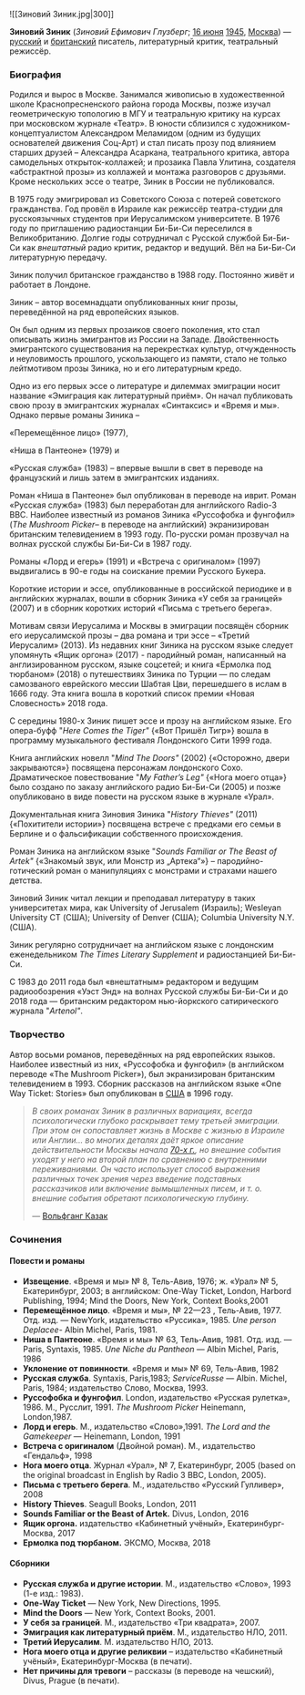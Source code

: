 ![[Зиновий Зиник.jpg|300]]

**Зиновий Зиник** (*Зиновий Ефимович Глузберг*; [16 июня](https://ru.wikipedia.org/wiki/16_июня) [1945](https://ru.wikipedia.org/wiki/1945), [Москва](https://ru.wikipedia.org/wiki/Москва)) — [русский](https://ru.wikipedia.org/wiki/Русский_язык) и [британский](https://ru.wikipedia.org/wiki/Великобритания) писатель, литературный критик, театральный режиссёр.

### Биография

Родился и вырос в Москве. Занимался живописью в художественной школе  Краснопресненского района города Москвы, позже изучал геометрическую  топологию в МГУ и театральную критику на курсах при московском журнале  «Театр». В юности сблизился с художником-концептуалистом  Александром  Меламидом (одним из будущих основателей движения Соц-Арт) и стал писать  прозу под влиянием старших друзей – Александра Асаркана, театрального  критика, автора самодельных открыток-коллажей; и прозаика Павла Улитина, создателя «абстрактной прозы» из коллажей и монтажа разговоров с  друзьями. Кроме нескольких эссе о театре, Зиник в России не  публиковался.

В 1975 году эмигрировал из Советского Союза с потерей советского  гражданства. Год провёл в Израиле как режиссёр театра-студии для  русскоязычных студентов при Иерусалимском университете. В 1976 году по  приглашению радиостанции Би-Би-Си переселился в  Великобританию. Долгие  годы сотрудничал с Русской службой Би-Би-Си как *внештатный*  радио критик, редактор и ведущий. Вёл на   Би-Би-Си литературную передачу.

Зиник получил британское гражданство в 1988 году. Постоянно живёт и работает в Лондоне.

Зиник  – автор восемнадцати опубликованных книг прозы, переведённой на ряд европейских языков.

Он был одним из первых прозаиков своего поколения, кто стал  описывать жизнь эмигрантов из России на Западе. Двойственность  эмигрантского существования на перекрестках культур, отчужденность и  неуловимость прошлого, ускользающего из памяти, стало не только  лейтмотивом прозы Зиника, но и его литературным кредо.

Одно из его первых эссе о литературе и дилеммах эмиграции носит  название «Эмиграция как литературный приём». Он начал публиковать свою  прозу в эмигрантских журналах «Синтаксис» и «Время и мы». Однако первые  романы Зиника – 

«Перемещённое лицо» (1977),

«Ниша в Пантеоне» (1979) и

«Русская служба» (1983) – впервые вышли в свет в переводе на французский и лишь затем в эмигрантских изданиях.

Роман «Ниша в Пантеоне» был опубликован в переводе на иврит.  Роман «Русская служба» (1983) был переработан для английского Radio-3  BBC. Наиболее известный из романов Зиника «Руссофобка и фунгофил» (*The Mushroom Picker*– в переводе на английский) экранизирован британским телевидением в 1993  году. По-русски роман прозвучал на волнах русской службы Би-Би-Си в 1987 году.

Романы «Лорд и егерь» (1991) и «Встреча с оригиналом» (1997) выдвигались в 90-е годы на соискание премии Русского Букера.

Короткие истории и эссе, опубликованные в российской периодике и в английских журналах, вошли в сборник Зиника «У себя за границей» (2007) и в сборник коротких историй «Письма с третьего берега».

Мотивам связи Иерусалима и Москвы в эмиграции посвящён сборник  его иерусалимской прозы – два романа и три эссе – «Третий Иерусалим»  (2013). Из недавних книг Зиника на русском языке следует упомянуть «Ящик оргона» (2017) - пародийный роман, написанный на англизированном  русском, языке соцсетей; и книга «Ермолка под тюрбаном» (2018) о  путешествиях Зиника по Турции — по следам самозваного еврейского мессии  Шабтая Цви, перешедшего в ислам в 1666 году. Эта книга вошла в короткий  список премии «Новая Словесность» 2018 года.

С середины 1980-х Зиник пишет эссе и прозу на английском языке. Его опера-буфф "*Here Comes the Tiger"* {«Вот Пришёл Тигр»} вошла в программу музыкального фестиваля Лондонского Сити 1999 года.

Книга английских новелл "*Mind The Doors"* (2002) {«Осторожно, двери закрываются»} посвящена персонажам лондонского Сохо. Драматическое повествование "*My Father’s Leg"* {«Нога моего отца»} было создано по заказу английского радио Би-Би-Си (2005) и позже опубликовано в виде повести на русском языке в журнале «Урал».

Документальная книга Зиновия Зиника "*History Thieves"* (2011) {«Похитители истории»} посвящена встрече с предками его семьи в Берлине и о фальсификации собственного происхождения. 

Роман Зиника на английском языке "*Sounds Familiar or The Beast of Artek"* {«Знакомый звук, или Монстр из „Артека“»} – пародийно-готический роман о манипуляциях с монстрами и страхами нашего детства.

Зиновий Зиник читал лекции и преподавал литературу в таких  университетах мира, как University of Jerusalem (Израиль); Wesleyan  University CT (США); University of Denver (США); Columbia University  N.Y. (США).

Зиник регулярно сотрудничает на английском языке с лондонским еженедельником *The Times Literary Supplement* и радиостанцией Би-Би-Си.

С 1983 до 2011 года был «внештатным» редактором и ведущим  радиообозрения «Уэст Энд» на волнах Русской службы Би-Би-Си и до 2018  года — британским редактором нью-йоркского сатирического журнала "*Artenol"*.

### Творчество

Автор восьми романов, переведённых на ряд европейских языков. Наиболее  известный из них, «Руссофобка и фунгофил» (в английском переводе «The  Mushroom Picker»), был экранизирован британским телевидением в 1993.  Сборник рассказов на английском языке «One Way Ticket: Stories» был  опубликован в [США](https://ru.wikipedia.org/wiki/США) в 1996 году.

> *В своих романах 3иник в различных вариациях, всегда психологически  глубоко раскрывает тему третьей эмиграции. При этом он сопоставляет  жизнь в Москве с жизнью в Израиле или Англии… во многих деталях даёт  яркое описание действительности Москвы начала [70-х г.](https://ru.wikipedia.org/wiki/1970-е_годы), но внешние события уходят у него на второй план по сравнению с  внутренними переживаниями. Он часто использует способ выражения  различных точек зрения через введение подставных рассказчиков или  включение вымышленных писем, и т. о. внешние события обретают  психологическую глубину.*
>
> — [Вольфганг Казак](https://ru.wikipedia.org/wiki/Вольфганг_Казак)

### Сочинения

#### **Повести и романы**

- **Извещение**. «Время и мы» № 8, Тель-Авив, 1976; ж. «Урал» № 5, Екатеринбург, 2003; в английском: One-Way Ticket, London, Harbord  Publishing, 1994; Mind the Doors,  New York, Context Books,2001
- **Перемещённое лицо**. «Время и мы», № 22—23 , Тель-Авив, 1977. Отд. изд. — NewYork, издательство «Руссика», 1985. *Une person Deplacee*- Albin Michel, Paris, 1981.
- **Ниша в Пантеоне**. «Время и мы»  № 63, Тель-Авив, 1981. Отд. изд. — Paris, Syntaxis, 1985. *Une Niche du Pantheon* — Albin Michel, Paris, 1986
- **Уклонение от повинности**.  «Время и мы» № 69, Тель-Авив, 1982   
- **Русская служба**. Syntaxis, Paris,1983;  *ServiceRusse* — Albin. Michel, Paris, 1984; издательство Слово, Москва, 1993.  
- **Руссофобка и фунгофил**. London, издательство «Русская рулетка», 1986. M., Русслит, 1991. *The Mushroom Picker*  Heinemann, London,1987.  
- **Лорд и егерь**. М., издательство «Слово»,1991. *The Lord and the Gamekeeper* — Heinemann, London, 1991
- **Встреча с оригиналом** (Двойной роман). М., издательство «Гендальф», 1998
- **Нога моего отца**. Журнал «Урал», № 7, Екатеринбург, 2005 (based on the original broadcast in English by Radio 3 BBC, London, 2005).
- **Письма с третьего берега**. М., издательство «Русский Гулливер», 2008
- **History Thieves**. Seagull Books, London, 2011
- **Sounds Familiar or the Beast of Artek.** Divus, London, 2016
- **Ящик оргона.** издательство «Кабинетный учёный», Екатеринбург-Москва, 2017
- **Ермолка под тюрбаном.** ЭКСМО, Москва, 2018

#### **Сборники**

- **Русская служба и другие истории**. М., издательство «Слово», 1993 (1-е изд.: 1983).
- **One-Way Ticket** — New York, New Directions, 1995.
- **Mind the Doors** — New York, Context Books, 2001.
- **У себя за границей**. М., издательство «Три квадрата», 2007.
- **Эмиграция как литературный приём**. М., издательство НЛО, 2011.
- **Третий Иерусалим**. М. издательство  НЛО, 2013.
- **Нога моего отца и другие реликвии** – издательство «Кабинетный учёный», Екатеринбург-Москва (в печати).  
- **Нет причины для тревоги** – рассказы (в переводе на чешский), Divus, Prague (в печати).  